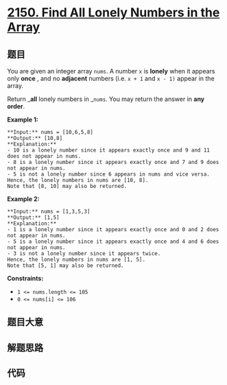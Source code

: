 # [2150. Find All Lonely Numbers in the Array](https://leetcode.com/problems/find-all-lonely-numbers-in-the-array)

## 题目

You are given an integer array `nums`. A number `x` is **lonely** when it
appears only **once** , and no **adjacent** numbers (i.e. `x + 1` and `x - 1)`
appear in the array.

Return _**all** lonely numbers in _`nums`. You may return the answer in **any
order**.



**Example 1:**

    
    
    **Input:** nums = [10,6,5,8]
    **Output:** [10,8]
    **Explanation:** 
    - 10 is a lonely number since it appears exactly once and 9 and 11 does not appear in nums.
    - 8 is a lonely number since it appears exactly once and 7 and 9 does not appear in nums.
    - 5 is not a lonely number since 6 appears in nums and vice versa.
    Hence, the lonely numbers in nums are [10, 8].
    Note that [8, 10] may also be returned.
    

**Example 2:**

    
    
    **Input:** nums = [1,3,5,3]
    **Output:** [1,5]
    **Explanation:** 
    - 1 is a lonely number since it appears exactly once and 0 and 2 does not appear in nums.
    - 5 is a lonely number since it appears exactly once and 4 and 6 does not appear in nums.
    - 3 is not a lonely number since it appears twice.
    Hence, the lonely numbers in nums are [1, 5].
    Note that [5, 1] may also be returned.
    



**Constraints:**

  * `1 <= nums.length <= 105`
  * `0 <= nums[i] <= 106`


## 题目大意

## 解题思路

## 代码

```javascript

```
